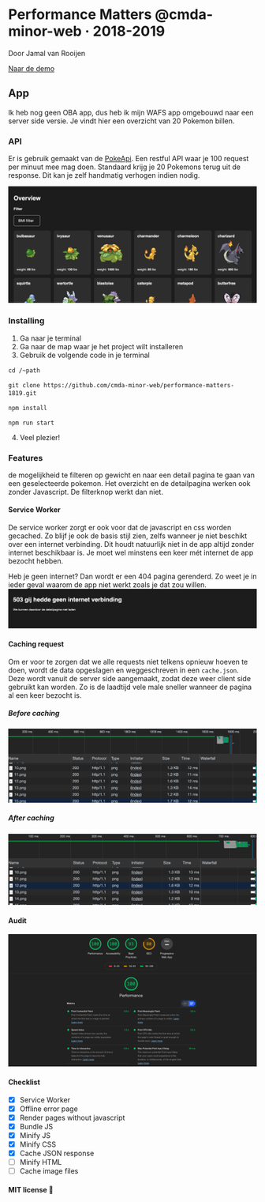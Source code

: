 # Performance Matters @cmda-minor-web · 2018-2019
Door Jamal van Rooijen

<!-- Add a link to your live demo in Github Pages 🌐-->
[Naar de demo](https://performance-matters-jamal.herokuapp.com/)

<!-- ☝️ replace this description with a description of your own work -->
## App
Ik heb nog geen OBA app, dus heb ik mijn WAFS app omgebouwd naar een server side versie. Je vindt hier een overzicht van 20 Pokemon billen.

<!-- What external data source is featured in your project and what are its properties 🌠 -->
 ### API
 Er is gebruik gemaakt van de [PokeApi](pokeapi.co). Een restful API waar je 100 request per minuut mee mag doen. Standaard krijg je 20 Pokemons terug uit de response. Dit kan je zelf handmatig verhogen indien nodig.

<!-- Add a nice image here at the end of the week, showing off your shiny frontend 📸 -->
![Shiny Pokemon app frontend screenshot](public/img/shiny_frontend.png)

<!-- How about a section that describes how to install this project? 🤓 -->
### Installing
1. Ga naar je terminal
2. Ga naar de map waar je het project wilt installeren
3. Gebruik de volgende code in je terminal

```
cd /~path
```
```
git clone https://github.com/cmda-minor-web/performance-matters-1819.git
```
```
npm install
```
```
npm run start
```

4. Veel plezier!

<!-- ...but how does one use this project? What are its features 🤔 -->
### Features
 de mogelijkheid te filteren op gewicht en naar een detail pagina te gaan van een geselecteerde pokemon. Het overzicht en de detailpagina werken ook zonder Javascript. De filterknop werkt dan niet.

#### Service Worker
De service worker zorgt er ook voor dat de javascript en css worden gecached. Zo blijf je ook de basis stijl zien, zelfs wanneer je niet beschikt over een internet verbinding. Dit houdt natuurlijk niet in de app altijd zonder internet beschikbaar is. Je moet wel minstens een keer mét internet de app bezocht hebben.

 Heb je geen internet? Dan wordt er een 404 pagina gerenderd. Zo weet je in ieder geval waarom de app niet werkt zoals je dat zou willen.
 ![error page screenshot](public/img/error_screenshot.png)

 #### Caching request
 Om er voor te zorgen dat we alle requests niet telkens opnieuw hoeven te doen, wordt de data opgeslagen en weggeschreven in een `cache.json`. Deze wordt vanuit de server side aangemaakt, zodat deze weer client side gebruikt kan worden. Zo is de laadtijd vele male sneller wanneer de pagina al een keer bezocht is.

##### Before caching
![caching before](public/img/caching_before.png)

##### After caching
![caching after](public/img/caching_after.png)

#### Audit
![Audit](public/img/audit_score.png)

<!-- Maybe a checklist of done stuff and stuff still on your wishlist? ✅ -->
#### Checklist
- [x] Service Worker
- [x] Offline error page
- [x] Render pages without javascript
- [x] Bundle JS
- [x] Minify JS
- [x] Minify CSS
- [x] Cache JSON response
- [ ] Minify HTML
- [ ] Cache image files

<!-- How about a license here? 📜 (or is it a licence?) 🤷 -->
#### MIT license 🧾